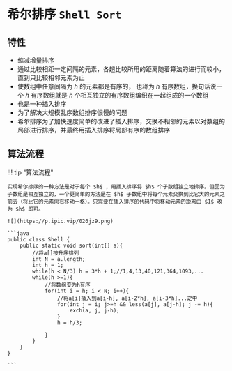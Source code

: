 # 希尔排序 `Shell Sort`

## 特性

- 缩减增量排序
- 通过比较相距一定间隔的元素，各趟比较所用的距离随着算法的进行而较小，直到只比较相邻元素为止
- 使数组中任意间隔为 $h$ 的元素都是有序的， 也称为 $h$ 有序数组，换句话说一个 $h$ 有序数组就是 $h$ 个相互独立的有序数组编织在一起组成的一个数组
- 也是一种插入排序
- 为了解决大规模乱序数组排序很慢的问题
- 希尔排序为了加快速度简单的改进了插入排序，交换不相邻的元素以对数组的局部进行排序，并最终用插入排序将局部有序的数组排序


## 算法流程

!!! tip "算法流程"

    实现希尔排序的一种方法是对于每个 $h$ ，用插入排序将 $h$ 个子数组独立地排序。但因为子数组是相互独立的，一个更简单的方法是在 $h$ 子数组中将每个元素交换到比它大的元素之前去（将比它的元素向右移动一格）。只需要在插入排序的代码中将移动元素的距离由 $1$ 改为 $h$ 即可。

    ![](https://p.ipic.vip/026jz9.png)

    ```java
    public class Shell {
        public static void sort(int[] a){
            //将a[]按升序排列
            int N = a.length;
            int h = 1;
            while(h < N/3) h = 3*h + 1;//1,4,13,40,121,364,1093,...
            while(h >=1){
                //将数组变为h有序
                for(int i = h; i < N; i++){
                    //将a[i]插入到a[i-h], a[i-2*h], a[i-3*h]...之中
                    for(int j = i; j>=h && less(a[j], a[j-h]; j -= h){
                        exch(a, j, j-h);
                    }
                    h = h/3;

                }
            }
        }
    }

    ```